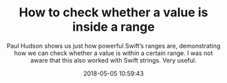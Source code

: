 ---
title: "How to check whether a value is inside a range"
subtitle: "Paul Hudson shows us just how powerful Swift’s ranges are, demonstrating how we can check whether a value is within a certain range. I was not aware that this also worked with Swift strings. Very useful."
tags: ["range"]
link: "https://www.hackingwithswift.com/articles/90/how-to-check-whether-a-value-is-inside-a-range"
date: "2018-05-05 10:59:43"
---